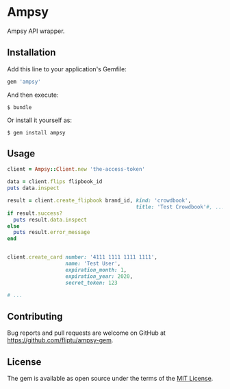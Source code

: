 # Ampsy

Ampsy API wrapper.

## Installation

Add this line to your application's Gemfile:

```ruby
gem 'ampsy'
```

And then execute:

    $ bundle

Or install it yourself as:

    $ gem install ampsy

## Usage

``` ruby
client = Ampsy::Client.new 'the-access-token'

data = client.flips flipbook_id
puts data.inspect

result = client.create_flipbook brand_id, kind: 'crowdbook',
                                          title: 'Test Crowdbook'#, ...
if result.success?
  puts result.data.inspect
else
  puts result.error_message
end


client.create_card number: '4111 1111 1111 1111',
                   name: 'Test User',
                   expiration_month: 1,
                   expiration_year: 2020,
                   secret_token: 123

# ...
```

## Contributing

Bug reports and pull requests are welcome on GitHub at https://github.com/fliptu/ampsy-gem.


## License

The gem is available as open source under the terms of the [MIT License](http://opensource.org/licenses/MIT).

